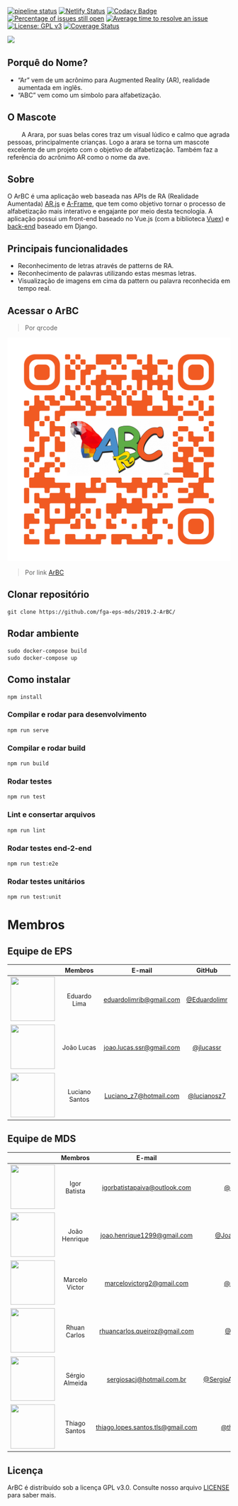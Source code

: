 
[![pipeline status](https://gitlab.com/lucianosz7/2019-2-ArBC/badges/develop/pipeline.svg)](https://gitlab.com/lucianosz7/2019-2-ArBC/commits/develop) [![Netlify Status](https://api.netlify.com/api/v1/badges/cf8f0475-85f6-46c5-bde9-6b4e5f578ea7/deploy-status)](https://app.netlify.com/sites/arbc/deploys) [![Codacy Badge](https://api.codacy.com/project/badge/Grade/9597bd729fa34472aa1a10de74557942)](https://www.codacy.com/manual/lucianosz7/2019.2-ArBC?utm_source=github.com&amp;utm_medium=referral&amp;utm_content=fga-eps-mds/2019.2-ArBC&amp;utm_campaign=Badge_Grade) [![Percentage of issues still open](http://isitmaintained.com/badge/open/fga-eps-mds/2019.2-ArBC.svg)](http://isitmaintained.com/project/fga-eps-mds/2019.2-ArBC "Percentage of issues still open") [![Average time to resolve an issue](http://isitmaintained.com/badge/resolution/fga-eps-mds/2019.2-ArBC.svg)](http://isitmaintained.com/project/fga-eps-mds/2019.2-ArBC "Average time to resolve an issue") [![License: GPL v3](https://img.shields.io/badge/License-GPLv3-blue.svg)](https://www.gnu.org/licenses/gpl-3.0) [![Coverage Status](https://coveralls.io/repos/github/fga-eps-mds/2019.2-ArBC/badge.svg)](https://coveralls.io/github/fga-eps-mds/2019.2-ArBC)

![](https://jlucassr.github.io/ArBC-Pages/imagens/logo.jpg)

## Porquê do Nome?
- “Ar” vem de um acrônimo para Augmented Reality (AR), realidade aumentada em inglês.
- “ABC” vem como um símbolo para alfabetização.

## O Mascote
   A Arara, por suas belas cores traz um visual lúdico e calmo que agrada pessoas, principalmente crianças. Logo a arara se torna um mascote excelente de um projeto com o objetivo de alfabetização. Também faz a referência do acrônimo AR como o nome da ave.
   
## Sobre
 O ArBC é uma aplicação web baseada nas APIs de RA (Realidade Aumentada) [AR.js](https://github.com/jeromeetienne/AR.js/) e [A-Frame](https://aframe.io/), que tem como objetivo tornar o processo de alfabetização mais interativo e engajante por meio desta tecnologia.
 A aplicação possui um front-end baseado no Vue.js (com a biblioteca [Vuex](https://vuex.vuejs.org/)) e [back-end](https://github.com/fga-eps-mds/2019.2-ArBC-API/) baseado em Django.

## Principais funcionalidades

-  Reconhecimento de letras através de patterns de RA.
-  Reconhecimento de palavras utilizando estas mesmas letras.
-  Visualização de imagens em cima da pattern ou palavra       reconhecida em tempo real.

## Acessar o ArBC

> Por qrcode

![](./src/assets/qrcodeCamera-master.png)

> Por link
[ArBC](https://arbc.netlify.com/) 

## Clonar repositório 

```
git clone https://github.com/fga-eps-mds/2019.2-ArBC/
```

## Rodar ambiente 

```
sudo docker-compose build
sudo docker-compose up
``` 

## Como instalar

```
npm install
```

### Compilar e rodar para desenvolvimento

```
npm run serve
```

### Compilar e rodar build

```
npm run build
```

### Rodar testes

```
npm run test
```

### Lint e consertar arquivos

```
npm run lint
```

### Rodar testes end-2-end

```
npm run test:e2e
```

### Rodar testes unitários

```
npm run test:unit
```

# Membros

## Equipe de EPS
||**Membros**|**E-mail**|**GitHub**|
|:-:|:-:|:-:|:-:|
|<img src="https://i.ibb.co/4gqXmYg/eduardolima.png" width="100" height="100"/>|Eduardo Lima|eduardolimrib@gmail.com|[@Eduardolimr](https://github.com/Eduardolimr)|
|<img src="https://i.ibb.co/xGd3zdH/joaolucas.png" width="100" height="100"/>|João Lucas|joao.lucas.ssr@gmail.com|[@jlucassr](https://github.com/jlucassr)|
|<img src="https://i.ibb.co/NxTMn7m/lucianosantos.png" width="100" height="100"/>|Luciano Santos|Luciano_z7@hotmail.com|[@lucianosz7](https://github.com/lucianosz7)|


## Equipe de MDS

||**Membros**|**E-mail**|**GitHub**|
|:-:|:-:|:-:|:-:|
|<img src="https://i.ibb.co/s9Vr8qc/igor.png" width="100" height="100"/>|Igor Batista|igorbatistapaiva@outlook.com|[@igor-paiva](https://github.com/igor-paiva)|
|<img src="https://i.ibb.co/Wft4bC6/joaohenrique.png" width="100" height="100"/>|João Henrique|joao.henrique1299@gmail.com|[@JoaoHenrique12](https://github.com/JoaoHenrique12)|
|<img src="https://i.ibb.co/0X55hLW/marcelo.png" width="100" height="100"/>|Marcelo Victor|marcelovictorg2@gmail.com|[@marcelog5](https://github.com/marcelog5)|
|<img src="https://i.ibb.co/mhCz5gb/rhuan.png" width="100" height="100"/>|Rhuan Carlos|rhuancarlos.queiroz@gmail.com|[@Rhuancpq](https://github.com/Rhuancpq)|
|<img src="https://i.ibb.co/2P6p1Vx/sergio.png" width="100" height="100"/>|Sérgio Almeida|sergiosacj@hotmail.com.br|[@SergioAlmeidaCiprianoJr](https://github.com/SergioAlmeidaCiprianoJr)|
|<img src="https://i.ibb.co/741s3JW/thiago.png" width="100" height="100"/>|Thiago Santos|thiago.lopes.santos.tls@gmail.com|[@thiagolopess](https://github.com/thiagolopess)|


## Licença
ArBC é distribuído sob a licença GPL v3.0. Consulte nosso arquivo [LICENSE](https://github.com/fga-eps-mds/2019.2-ArBC/blob/da5b0706c50af1bbc65694b5e0bf8d5d97d0e03b/LICENSE) para saber mais.
